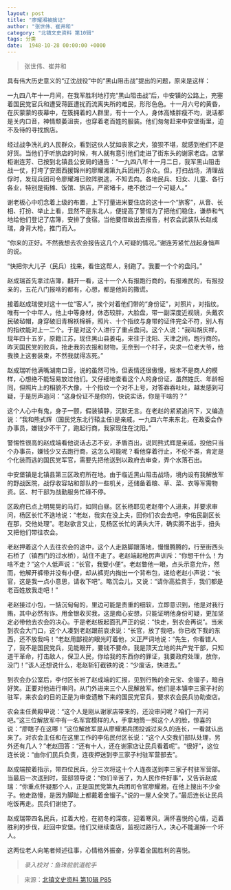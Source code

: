 ```yaml
---
layout: post
title: "廖耀湘被擒记"
author: "张世伟、崔井和"
category: "北镇文史资料 第10辑"
tags: 分类
date:  1948-10-28 00:00:00 +0000
---
```

> 张世伟、崔井和

具有伟大历史意义的“辽沈战役”中的“黑山阻击战”提出的问题，原来是这样：

一九四八年十一月间，在我军胜利地打完“黑山阻击战”后，中安镇的公路上，充塞着国民党官兵和遭受蒋匪遭扰而流离失所的难民，形形色色。十一月六号的黄昏，在灰蒙蒙的夜幕中，在簇拥着的人群里，有十一个人，身体高矮胖瘦不均，说话都是关内口音，神情颓萎沮丧，也穿着老百姓的服装。他们匆匆赶来中安堡街里，迫不及待的寻找旅店。

经过战争洗礼的人民群众，看到这伙人犹如丧家之犬，狼狈不堪，就感到他们不是好货。当他们于听旅店的时候，有人就有意引他们走进了街东头的谢家老店。店掌柜谢连芳、已按到北镇县公安局的通告：“一九四八年十一月二日，我军黑山阻击战一仗，打垮了安图西援锦州的廖耀湘第九兵团卅万余众。但，打扫战场，清理战俘时，发现兵团司令廖耀湘已败阵脱逃，不知去向。各地民兵、妇女、儿童、各行各业，特别是街摊、饭馆、旅店，严密堵卡，绝不放过一个可疑人。”

谢老板心中叨念着上级的布置，上下打量进米要住店的这十一个“旅客”，从音、长相、打扮、举止上看，显然不是东北人，便提高了警惕为了把他们稳住，谦恭和气地给他们登记了店簿，安排了食宿。当他要借故出去报告，村农会武装队长赵成瑞，身背大枪，推门而入。

“你来的正好。不然我想去农会报告这几个人可疑的情况。”谢连芳紧忙战起身悄声的说。

“快把你大儿子（民兵）找来，看住这帮人，别跑了。我要一个个的盘问。”

赵成瑞首先拿过店簿，翻开一看，这十一个人有报跑行商的，有报难民的，有报投亲的，五花八门报啥的都有，心想，都是他妈的撒谎。

接着赵成瑞使对这十一位“客人”，挨个对着他们带的“身份证”，对照片，对指纹。唯有一个中年人，他上中等身材，休态较胖，大脸盘，带一副深度近视镜，头戴农民破毡帽，身穿破旧青棉袄棉裤，照片、十个指纹与身带的证件完全不符，别人有的指纹能对上一二个。于是对这个人进行了重点盘问。这个人说：“我叫胡庆祥，现年四十五岁，原籍江苏，现住黑山县姜屯，来往于沈阳、天津之间，跑行商的。昨天国民党的败兵，抢走我的衣报和财物，无奈到一个村子，央求一位老大爷，给我换上这套装束，不然我就得冻死。” 

赵成瑞听他满嘴湖南口音，说的虽然可怜，但表情还很傲慢，根本不是商人的模样，心想绝不能轻易放过他们。又仔细地查看这个人的身份证，虽然姓氏、年龄相同，但照片上的相貌不大像，十个指纹一个对不上号，对答吞吞吐吐，越发感到可疑，于是厉声追问：“这身份证不是你的，快说实话，你是干啥的？”

这个人心中有鬼，身子一颤，假装镇静，沉默无言。在老赵的紧紧追问下，又编造说：“我和熊式辉（国民党东北行辕主任)是亲戚，一九四六年来东北，在政委会作办事员，嫌钱少不干了，跑起行商，我家现住在沈阳。”

警惕性很高的赵成端看他说话忐忑不安，矛盾百出，说同熊式辉是亲戚，投他只当个办事员，嫌钱少又去跑行商，这怎么可能呢？看他穿着行止，不伦不类，肯定是个化装而逃的国民党军官，需要先把他送到以政府去审查，弄个水落石出。

中安堡镇是北镇县第三区政府所在地。由于临近黑山阻击战场，境内设有我解放军的野战医院，战俘收容站和部队的一些机关，还储备着粮、草、菜、衣等军需物资。区、村干部为战勤服务忙碌不停。

区政府已点上明晃晃的马灯，如同白昼。区长杨耶见老赵带个人进来，并要求审问，杨区长忙不迭地说：“老赵，我实在没上夫，回你们农会去吧，李佑民副区长在那，交他处理”。老赵欲言又止，见杨区长忙的满头大汗，确实腾不出手，扭头又把他们带往农会。

老赵押着这个人去往农会的途中，这个人走路脚跟落地，慢慢腾腾的，行至街西头石桥了（镇西门的过水桥），站住不走了。老赵端起枪厉声训斥：“你想干什么！为啥不走？”这个人低声说：“长官，我要小便”。老赵瞥他一眼，点头示意允许，然而，他解开裤带并没有小便，却从裤兜内掏出一个背布包，递给老赵小声说：“长官，这是我一点小意思，请收下吧”。略沉会儿，又说：“请你高拾贵手，我们都是老百姓放我走吧！”

老赵接过小包，一掂沉甸甸的，里边可能是贵重的细软，立即意识到，他是对我行贿，其中必然有诈。用金银收买我，这是痴心安想，只能证明他身份可疑，更加坚定必带他去农会的决心。于是老赵板起面孔严正的说：“快走，到农会再说”。当米到农会大门口，这个人凑到老赵跟前哀求说：“长官，放了我吧，你已收下我的东西，还不放我吗！”老赵用鄙视的眼光盯着他，义正严词地说：“先生，你看错人了，我不是国民党兵，见能眼开，要钱不要命。我是顶天立地的共产党干部，只知道干革命，打击敌人，保卫人民，你给我的东西你的罪证，我要政府处理，放你，没门！”该人还想说什么，老赵斩钉截铁的说：“少废话，快进去。”

到农会办公室后，李付区长听了赵成端的汇报，见到行贿的金元宝、金镏子，暗自好笑。正要对他进行审问，从门外进来三个人民解放军。他们是本镇李三家子衬的驻军，来农会的目的正是为审查遗散下来的国民党官兵，要求农会民兵协助查店。

农会主任黄殿甲说：“这个人是刚从谢家店带来的，还没审问呢？咱们一齐问吧。”这三位解放军中有一名军宫模样的人，手拿地筒一照这个人的脸，惊喜的说：“廖瞎子在这哪！”这位解放军是从廖耀湘兵团投诚过来久的连长，一看就认出来了。对农会主任和在这里工作的李佑民付区长说：“这个人交我们部队处理，另外还有几人？”老赵回答：“还有十人，还在谢家店让民兵看着呢”。“很好”，这位连长说：“由你们民兵负责，连夜押送到李三家子村驻军营部去”。

赵成端按着指示，带四位民兵，分三次将这十个人连夜送到李三家子村驻军营部。当最后一次送到时，营部领导说：“你们辛苦了，为人民作件好事”，又告诉赵成瑞：“你重点怀疑那个人，正是国民党第九兵团司令官廖耀湘，在他上搜出不少金子。他走路慢，是因为脚趾上都戴着金镏子。”说的一屋人全笑了。”最后连长让民兵吃饭再走。民兵们谢绝了。

赵成瑞带四名民兵，扛着大枪，在初冬的深夜，迎着寒风，满怀喜悦的心情，迈着胜利的步伐，赶回中安堡。他们又继续查店，监视过路行人，决心不能漏掉一个坏人。

这两位老人向笔者倾述往事，心情格外振奋，分享着全国胜利的喜悦。

> *录入校对：鱼珠前航道舵手*


> 来源：[北镇文史资料 第10辑 P85](https://www.modernhistory.org.cn/#/Detailedreading?fileCode=0001_ts_30022054&treeId=154322725&uniqTag&dirCode=d0a6cf7fdba94f68b535094e99412d58&bzId&qkTitle&imageUrl=https%3A%2F%2Fiiif.modernhistory.org.cn%2Fiiif%2F2%2F0001_ts_30022054%252F0001_ts_30022054_00087.jpg&contUrl=https%3A%2F%2Fkrwxk-prod.oss-cn-beijing.aliyuncs.com%2F0001_ts_30022054%2F0001_ts_30022054.json)